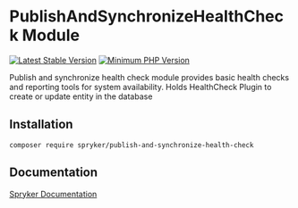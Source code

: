 # PublishAndSynchronizeHealthCheck Module
[![Latest Stable Version](https://poser.pugx.org/spryker/publish-and-synchronize-health-check/v/stable.svg)](https://packagist.org/packages/spryker/publish-and-synchronize-health-check)
[![Minimum PHP Version](https://img.shields.io/badge/php-%3E%3D%208.3-8892BF.svg)](https://php.net/)

Publish and synchronize health check module provides basic health checks and reporting tools for system availability.
Holds HealthCheck Plugin to create or update entity in the database

## Installation

```
composer require spryker/publish-and-synchronize-health-check
```

## Documentation

[Spryker Documentation](https://docs.spryker.com)
